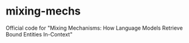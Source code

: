 # mixing-mechs
Official code for "Mixing Mechanisms: How Language Models Retrieve Bound Entities In-Context"
